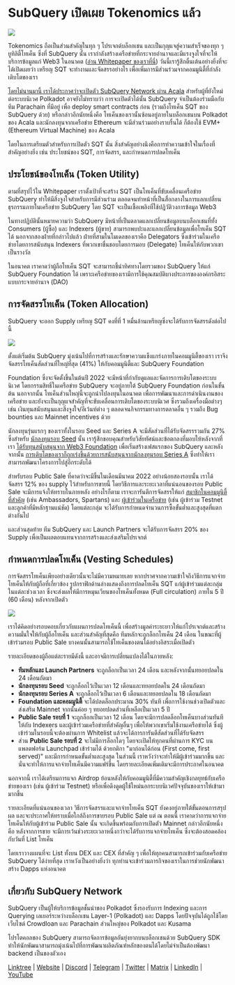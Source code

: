 # SubQuery เปิดเผย Tokenomics แล้ว

![](https://miro.medium.com/max/1400/1*e42FM0TsNgOM3VacoctOzQ.png)

Tokenomics ถือเป็นส่วนสำคัญในทุก ๆ โปรเจกต์บล็อกเชน และเป็นกุญแจสู่ความสำเร็จของทุก ๆ ยูทิลิตี้โทเค็น ซึ่งที่ SubQuery นั้น เรากำลังสร้างเครือข่ายที่กระจายอำนาจและมีแรงจูงใจที่จะให้บริการข้อมูลแก่ Web3 ในอนาคต ([อ่าน Whitepaper ของเราที่นี่](https://static.subquery.network/whitepaper.pdf)) วันนี้เรารู้สึกตื่นเต้นอย่างยิ่งที่จะได้เปิดเผยว่า เหรียญ SQT จะทำงานและจัดสรรอย่างไร เพื่อเพิ่มการมีส่วนร่วมจากคอมมูนิตี้ที่กำลังเติบโตของเรา

[โดยไม่นานมานี้ เราได้ประกาศว่าจะเปิดตัว SubQuery Network ผ่าน Acala](https://subquery.medium.com/the-subquery-network-to-launch-on-acala-decentralising-polkadots-leading-data-indexing-service-8203d686128e) สำหรับผู้ที่ยังใหม่ต่อระบบนิเวศ Polkadot อาจยังไม่ทราบว่า การจะเปิดตัวได้นั้น SubQuery จำเป็นต้องร่วมมือกับทีม Parachain ที่มีอยู่ เพื่อ deploy smart contracts ก่อน (รวมถึงโทเค็น SQT ของ SubQuery ด้วย) หรือกล่าวอีกนัยหนึ่งคือ โทเค็นของเรานั้นซ้อนอยู่ภายในบล็อกเชนบน Polkadot ของ Acala และนักลงทุนจากเครือข่าย Ethereum จะมีส่วนร่วมอย่างราบรื่นได้ ก็ต้องใช้ EVM+ (Ethereum Virtual Machine) ของ Acala

โดยในการเตรียมตัวสำหรับการเปิดตัว SQT นั้น สิ่งสำคัญอย่างนึงคือการทำความเข้าใจในเรื่องที่สำคัญอย่างยิ่ง เช่น ประโยชน์ของ SQT, การจัดสรร, และกำหนดการปลดโทเค็น

## ประโยชน์ของโทเค็น (Token Utility)

ตามที่สรุปไว้ใน Whitepaper เราตั้งเป้าที่จะสร้าง SQT เป็นโทเค็นที่ขับเคลื่อนเครือข่าย SubQuery ทำให้มีสิ่งจูงใจสำหรับการมีส่วนร่วม ตลอดจนทำหน้าที่เป็นสื่อกลางในการแลกเปลี่ยนธุรกรรมภายในเครือข่าย SubQuery โดย SQT จะเป็นเชื้อเพลิงที่ใช้ปฏิวัติวงการข้อมูล Web3

ในทางปฏิบัตินั้นหมายความว่า SubQuery มีหน้าที่เป็นตลาดแลกเปลี่ยนข้อมูลบนบล็อกเชนที่ทั้ง Consumers (ผู้ซื้อ) และ Indexers (ผู้ขาย) สามารถพบปะและแลกเปลี่ยนข้อมูลเพื่อโทเค็น SQT ได้ นอกจากสองฝ่ายที่กล่าวไปแล้ว ฝ่ายที่สามในโมเดลของเราคือ Delegators ซึ่งเข้าร่วมในเครือข่ายโดยการสนับสนุน Indexers ที่พวกเขาชื่นชอบโดยการมอบ (Delegate) โทเค็นให้กับพวกเขาเป็นรางวัล

ในอนาคต เราคาดว่าผู้ถือโทเค็น SQT จะสามารถชี้นำทิศทางโดยรวมของ SubQuery ให้แก่ SubQuery Foundation ได้ เพราะเครือข่ายของเรามีการใช้คุณสมบัติบางประการขององค์กรอิสระแบบกระจายอำนาจ (DAO)

## การจัดสรรโทเค็น (Token Allocation)

SubQuery จะออก Supply เหรียญ SQT คงที่ที่ 1 หมื่นล้านเหรียญซึ่งจะได้รับการจัดสรรดังต่อไปนี้

![](https://miro.medium.com/max/1400/0*eG2TM3J0NZDaT14m)

ตั้งแต่เริ่มต้น SubQuery มุ่งเน้นไปที่การสร้างและรักษาความแข็งแกร่งภายในคอมมูนิตี้ของเรา เราจึงจัดสรรโทเค็นสัดส่วนที่ใหญ่ที่สุด (41%) ให้กับคอมมูนิตี้และ SubQuery Foundation

Foundation ซึ่งจะจัดตั้งขึ้นในต้นปี 2022 จะมีหน้าที่กำกับดูแลและจัดการการเติบโตของระบบนิเวศ โดยกรรมสิทธิ์ในเครือข่าย SubQuery จะอยู่ภายใต้ SubQuery Foundation ก่อนในขั้นต้น นอกจากนั้น โทเค็นส่วนใหญ่นี้จะถูกนำไปลงทุนในอนาคต เพื่อการพัฒนาและการดำเนินงานของเครือข่าย และยังจะเป็นกุญแจสำคัญที่จะขับเคลื่อนการเติบโตของระบบนิเวศ ซึ่งรวมถึงเครื่องมือต่างๆ เช่น เงินทุนสนับสนุนและสิ่งจูงใจ/อีเว้นท์ต่าง ๆ ตลอดจนกิจกรรมทางการตลาดอื่น ๆ รวมถึง Bug bounties และ Mainnet incentives ด้วย

นักลงทุนรุ่นแรกๆ ของเราทั้งในรอบ Seed และ Series A จะมีสัดส่วนที่ได้รับจัดสรรรวมกัน 27% ซึ่งสำหรับ [นักลงทุนรอบ Seed](https://subquery.medium.com/subquery-raises-1-8m-seed-round-for-future-expansion-3348c1f2a931) นั้น เรารู้สึกขอบคุณสำหรับวิสัยทัศน์และข้อตกลงที่มอบให้หลังจากที่เรา [ได้รับทุนสนับสนุนจาก Web3 Foundation](https://subquery.medium.com/subquery-delivers-its-open-source-sdk-following-a-web3-foundation-grant-20da26ae87f) เพื่อเริ่มสร้างเฟสแรกของ SubQuery และหลังจากนั้น [การเติบโตของเราก็ถูกเร่งขึ้นด้วยการสนับสนุนจากนักลงทุนรอบ Series A](https://subquery.medium.com/series-a-1abed6c1c2af) ซึ่งทำให้เราสามารถพัฒนาโครงการไปสู่อีกระดับได้

สำหรับรอบ Public Sale ที่คาดว่าจะมีขึ้นในเดือนมีนาคม 2022 อย่างน้อยสองรอบนั้น เราได้จัดสรร 12% ของ supply ไว้สำหรับการขายนี้ โดยวิธีการและระยะเวลาที่แน่นอนของรอบ Public Sale จะมีการแจ้งให้ทราบในภายหลัง อย่างไรก็ตาม เราจะการันตีการจัดสรรให้แก่ [สมาชิกในคอมมูนิตี้ที่สำคัญ](https://subquery.medium.com/introducing-the-subquery-ambassador-program-aa82613ab804) (เช่น Ambassadors, Spartans) และ [ผู้เข้าร่วมในเครือข่าย](https://subquery.medium.com/subquery-extends-invitation-to-indexing-community-348fb2f589e1) (เช่น ผู้เข้าร่วม Testnet และลูกค้าที่มีหลักฐานแน่ชัด) โดยแต่ละกลุ่ม จะได้รับการกำหนดจำนวนการซื้อขั้นต่ำและสูงสุดที่แตกต่างกันไป

และส่วนสุดท้าย ทีม SubQuery และ Launch Partners จะได้รับการจัดสรร 20% ของ Supply เพื่อเป็นผลตอบแทนจากการสร้างและส่งเสริมโปรเจกต์

## กำหนดการปลดโทเค็น (Vesting Schedules)

การจัดสรรโทเค็นเพียงอย่างเดียวนั้นจะไม่มีความหมายเลย หากปราศจากความเข้าใจถึงวิธีการแจกจ่ายโทเค็นให้กับผู้ถือที่เกี่ยวข้อง รูปกราฟิกด้านล่างแสดงถึงการปลดโทเค็น SQT แก่ผู้เข้าร่วมแต่ละกลุ่มในแต่ละช่วงเวลา ซึ่งจะส่งผลให้มีการหมุนเวียนของโทเค็นทั้งหมด (Full circulation) ภายใน 5 ปี (60 เดือน) หลังจากเปิดตัว

![](https://miro.medium.com/max/1400/0*mfIBkH4SjFZgGuIq)

เราได้คิดอย่างรอบคอบเกี่ยวกับแผนการปลดโทเค็นนี้ เพื่อสร้างมูลค่าระยะยาวให้แก่โปรเจกต์และสร้างความมั่นใจให้กับผู้ถือโทเค็น และส่วนสำคัญที่สุดคือ ทีมหลักจะถูกล็อกโทเค็น 24 เดือน ในขณะที่ผู้เข้าร่วมรอบ Public Sale บางคนนั้นสามารถใช้โทเค็นของตนได้อย่างอิสระเมื่อเปิดตัว

รายละเอียดของผู้ถือแต่ละรายมีดังนี้ และอาจมีการเปลี่ยนแปลงได้ในภายหลัง:

-  **ทีมหลักและ Launch Partners** จะถูกล็อกเป็นเวลา 24 เดือน และหลังจากนั้นทยอยปลดใน 24 เดือนถัดมา
-  **นักลงทุนรอบ Seed** จะถูกล็อกไว้เป็นเวลา 12 เดือนและทยอยปลดใน 24 เดือนถัดมา
-  **นักลงทุนรอบ Series A** จะถูกล็อกไว้เป็นเวลา 6 เดือนและทยอยปลดใน 18 เดือนถัดมา
-  **Foundation และคอมมูนิตี้** จะได้ปลดล็อกประมาณ 30% ทันที เพื่อการใช้งานช่วงเปิดตัวและส่งเสริม Mainnet จากนั้นค่อย ๆ ทยอยปลดส่วนที่เหลือเป็นเวลา 5 ปี
-  **Public Sale รอบที่ 1** จะถูกล็อกเป็นเวลา 12 เดือน โดยจะมีการปลดล็อกโทเค็นบางส่วนทันทีให้กับ Indexers และผู้เข้าร่วมเครือข่ายที่สำคัญอื่นๆ เพื่อให้พวกเขาเริ่มใช้งานเครือข่ายได้ ซึ่งผู้เข้าร่วมในรอบนี้จะต้องผ่านการ Whitelist แล้วจะได้การการันตีสัดส่วนที่ได้รับจัดสรร
-  ส่วน **Public Sale รอบที่ 2** จะไม่มีการล็อกใดๆ โดยจะเปิดให้ทุกคนที่ผ่านการ KYC บนแพลตฟอร์ม Launchpad เข้าร่วมได้ ด้วยกติกา "มาก่อนได้ก่อน (First come, first served)" และมีการกำหนดขั้นต่ำและสูงสุด ในส่วนนี้ เราหวังว่าจะทำให้มีผู้เข้าร่วมมากขึ้น และนั่นจะทำให้การแจกจ่ายโทเค็นมีความแฟร์ขึ้น โดยรายละเอียดเพิ่มเติมจะมีการประกาศในอนาคต

นอกจากนี้ เราได้เตรียมการแจก Airdrop ย้อนหลังให้กับคอมมูนิตี้ที่มีความสำคัญเชิงกลยุทธ์กับเครือข่ายของเรา (เช่น ผู้เข้าร่วม Testnet) หรือเพื่อดึงดูดผู้ใช้ใหม่นอกระบบนิเวศปัจจุบันของเราให้เข้ามามากขึ้น

รายละเอียดที่แน่นอนของเวลา วิธีการจัดสรรและแจกจ่ายโทเค็น SQT ยังคงอยู่ภายใต้ขั้นตอนการสรุปผล และจะประกาศให้ทราบเมื่อใกล้ถึงการขายรอบ Public Sale แต่ ณ ตอนนี้ เราคาดว่าการแจกจ่ายโทเค็นให้กับผู้เข้าร่วม Public Sale นั้น จะเกิดขึ้นพร้อมกับการเปิดตัว Mainnet กล่าวอีกนัยหนึ่งคือ หลังจากการขาย จะมีการเว้นช่วงระยะเวลาหนึ่งกว่าจะได้รับการแจกจ่ายโทเค็น ซึ่งจะต้องสอดคล้องกับวันที่ List โทเค็น

โดยเราวางแผนที่จะ List ทั้งบน DEX และ CEX ที่สำคัญ ๆ เพื่อให้ทุกคนสามารถเข้าร่วมกับเครือข่าย SubQuery ได้ง่ายที่สุด เราหวังเป็นอย่างยิ่งว่า ทุกท่านจะเข้าร่วมภารกิจของเราในการช่วยนักพัฒนาสร้าง Dapps แห่งอนาคต

## เกี่ยวกับ SubQuery Network

SubQuery เป็นผู้ให้บริการข้อมูลชั้นนำของ Polkadot ซึ่งรองรับการ Indexing และการ Querying เลเยอร์ระหว่างบล็อกเชน Layer-1 (Polkadot) และ Dapps โดยปัจจุบันได้ถูกใช้โดยเว็บไซต์ Crowdloan และ Parachain ส่วนใหญ่ของ Polkadot และ Kusama

โปรโตคอลของ SubQuery สามารถจัดการข้อมูลอันยุ่งยากบนบล็อกเชนด้วย SubQuery SDK ทำให้นักพัฒนาสามารถมุ่งเน้นไปที่การพัฒนาผลิตภัณฑ์หลักของตนได้โดยไม่จำเป็นต้องพัฒนา backend เป็นของตัวเอง

​​​​[Linktree](https://linktr.ee/subquerynetwork) | [Website](https://subquery.network/) | [Discord](https://discord.com/invite/78zg8aBSMG) | [Telegram](https://t.me/subquerynetwork) | [Twitter](https://twitter.com/subquerynetwork) | [Matrix](https://matrix.to/#/#subquery:matrix.org) | [LinkedIn](https://www.linkedin.com/company/subquery) | [YouTube](https://www.youtube.com/channel/UCi1a6NUUjegcLHDFLr7CqLw)
